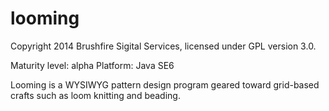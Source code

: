 looming
=======

Copyright 2014 Brushfire Sigital Services, licensed under GPL version 3.0.

Maturity level: alpha
Platform: Java SE6

Looming is a WYSIWYG pattern design program geared toward grid-based crafts such as loom knitting and beading.

